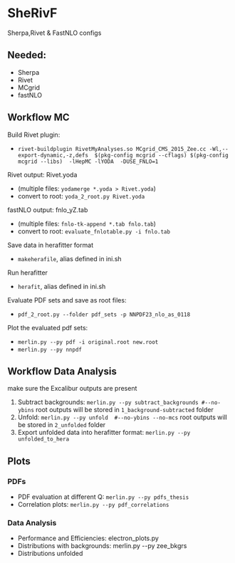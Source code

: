 # SheRivF
Sherpa,Rivet &amp; FastNLO configs


## Needed:
* Sherpa
* Rivet
* MCgrid
* fastNLO


## Workflow MC
Build Rivet plugin:
* `rivet-buildplugin RivetMyAnalyses.so MCgrid_CMS_2015_Zee.cc -Wl,--export-dynamic,-z,defs  $(pkg-config mcgrid --cflags) $(pkg-config mcgrid --libs)  -lHepMC -lYODA  -DUSE_FNLO=1`

Rivet output: Rivet.yoda
* (multiple files: `yodamerge *.yoda > Rivet.yoda`)
* convert to root: `yoda_2_root.py Rivet.yoda`

fastNLO output: fnlo_yZ.tab
* (multiple files: `fnlo-tk-append *.tab fnlo.tab`)
* convert to root: `evaluate_fnlotable.py -i fnlo.tab`


Save data in herafitter format
* `makeherafile`, alias defined in ini.sh

Run herafitter
* `herafit`, alias defined in ini.sh

Evaluate PDF sets and save as root files:
* `pdf_2_root.py --folder pdf_sets -p NNPDF23_nlo_as_0118`


Plot the evaluated pdf sets:
* `merlin.py --py pdf -i original.root new.root`
* `merlin.py --py nnpdf`

## Workflow Data Analysis
make sure the Excalibur outputs are present
1. Subtract backgrounds: `merlin.py --py subtract_backgrounds #--no-ybins`
	root outputs will be stored in `1_background-subtracted` folder
2. Unfold: `merlin.py --py unfold  #--no-ybins --no-mcs`
	root outputs will be stored in `2_unfolded` folder
3. Export unfolded data into herafitter format: `merlin.py --py unfolded_to_hera`




## Plots
### PDFs
* PDF evaluation at different Q: `merlin.py --py pdfs_thesis`
* Correlation plots: `merlin.py --py pdf_correlations`

### Data Analysis
* Performance and Efficiencies: electron_plots.py
* Distributions with backgrounds: merlin.py --py zee_bkgrs
* Distributions unfolded

